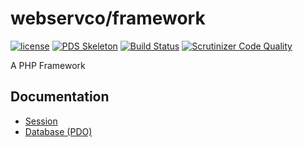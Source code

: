 # webservco/framework

[![license](https://img.shields.io/github/license/webservco/framework.svg)](https://github.com/webservco/framework)
[![PDS Skeleton](https://img.shields.io/badge/pds-skeleton-blue.svg)](https://github.com/php-pds/skeleton)
[![Build Status](https://travis-ci.org/webservco/framework.svg?branch=9.0-dev)](https://travis-ci.org/webservco/framework)
[![Scrutinizer Code Quality](https://scrutinizer-ci.com/g/webservco/framework/badges/quality-score.png?b=9.0-dev)](https://scrutinizer-ci.com/g/webservco/framework/?branch=9.0-dev)

A PHP Framework

## Documentation
* [Session](docs/Libraries/Session.md)
* [Database (PDO)](docs/Libraries/PdoDatabase.md)

